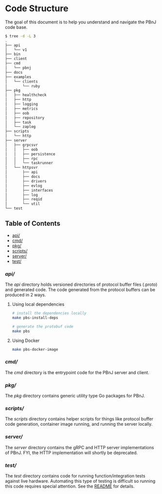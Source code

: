 # Code Structure

The goal of this document is to help you understand and navigate the PBnJ code base.

```bash
$ tree -d -L 3
.
├── api
│   └── v1
├── bin
├── client
├── cmd
│   └── pbnj
├── docs
├── examples
│   └── clients
│       └── ruby
├── pkg
│   ├── healthcheck
│   ├── http
│   ├── logging
│   ├── metrics
│   ├── oob
│   ├── repository
│   ├── task
│   └── zaplog
├── scripts
│   └── http
├── server
│   ├── grpcsvr
│   │   ├── oob
│   │   ├── persistence
│   │   ├── rpc
│   │   └── taskrunner
│   └── httpsvr
│       ├── api
│       ├── docs
│       ├── drivers
│       ├── evlog
│       ├── interfaces
│       ├── log
│       ├── reqid
│       └── util
└── test
```

## Table of Contents

- [api/](#api/)
- [cmd/](#cmd/)
- [pkg/](#pkg/)
- [scripts/](#scripts/)
- [server/](#server/)
- [test/](#test/)

### _api/_

The _api_ directory holds versioned directories of protocol buffer files (.proto) and generated code.
The code generated from the protocol buffers can be produced in 2 ways.

1. Using local dependencies

   ```bash
   # install the dependencies locally
   make pbs-install-deps

   # generate the protobuf code
   make pbs
   ```

2. Using Docker

   ```bash
   make pbs-docker-image
   ```

### _cmd/_

The _cmd_ directory is the entrypoint code for the PBnJ server and client.

### _pkg/_

The _pkg_ directory contains generic utility type Go packages for PBnJ.

### _scripts/_

The _scripts_ directory contains helper scripts for things like protocol buffer code generation, container image running, and running the server locally.

### _server/_

The _server_ directory contains the gRPC and HTTP server implementations of PBnJ.
FYI, the HTTP implementation will shortly be deprecated.

### _test/_

The _test_ directory contains code for running function/integration tests against live hardware.
Automating this type of testing is difficult so running this code requires special attention.
See the [README](../test/README.md) for details.
